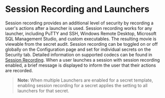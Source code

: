 [title]: # (Session Recording and Launchers)
[tags]: # (Launcher)
[priority]: # (70)

# Session Recording and Launchers

Session recording provides an additional level of security by recording a user's actions after a launcher is used. Session recording works for any launcher, including PuTTY and SSH, Windows Remote Desktop, Microsoft SQL Management Studio, and custom executables. The resulting movie is viewable from the secret audit. Session recording can be toggled on or off globally on the Configuration page and set for individual secrets on the Security tab. Detailed information on supported codecs can be found in [Session Recording](#Session-Recording). When a user launches a session with session recording enabled, a brief message is displayed to inform the user that their actions are recorded.

> **Note:** When multiple Launchers are enabled for a secret template, enabling session recording for a secret applies the setting to all launchers for that secret.
